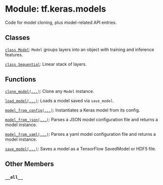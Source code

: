 <div itemscope itemtype="http://developers.google.com/ReferenceObject">
<meta itemprop="name" content="tf.keras.models" />
<meta itemprop="path" content="Stable" />
<meta itemprop="property" content="__all__"/>
</div>

# Module: tf.keras.models

Code for model cloning, plus model-related API entries.

## Classes

[`class Model`](../../tf/keras/Model.md): `Model` groups layers into an object with training and inference features.

[`class Sequential`](../../tf/keras/Sequential.md): Linear stack of layers.

## Functions

[`clone_model(...)`](../../tf/keras/models/clone_model.md): Clone any `Model` instance.

[`load_model(...)`](../../tf/keras/models/load_model.md): Loads a model saved via `save_model`.

[`model_from_config(...)`](../../tf/keras/models/model_from_config.md): Instantiates a Keras model from its config.

[`model_from_json(...)`](../../tf/keras/models/model_from_json.md): Parses a JSON model configuration file and returns a model instance.

[`model_from_yaml(...)`](../../tf/keras/models/model_from_yaml.md): Parses a yaml model configuration file and returns a model instance.

[`save_model(...)`](../../tf/keras/models/save_model.md): Saves a model as a TensorFlow SavedModel or HDF5 file.

## Other Members

<h3 id="__all__"><code>__all__</code></h3>

